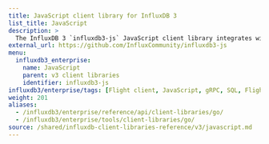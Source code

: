 ```yaml
---
title: JavaScript client library for InfluxDB 3
list_title: JavaScript
description: >
  The InfluxDB 3 `influxdb3-js` JavaScript client library integrates with JavaScript scripts and applications to write and query data stored in an InfluxDB Core database.
external_url: https://github.com/InfluxCommunity/influxdb3-js
menu:
  influxdb3_enterprise:
    name: JavaScript
    parent: v3 client libraries
    identifier: influxdb3-js
influxdb3/enterprise/tags: [Flight client, JavaScript, gRPC, SQL, Flight SQL, client libraries]
weight: 201
aliases:
  - /influxdb3/enterprise/reference/api/client-libraries/go/
  - /influxdb3/enterprise/tools/client-libraries/go/
source: /shared/influxdb-client-libraries-reference/v3/javascript.md
---
```


<!-- The content for this page is at
// SOURCE content/shared/influxdb-client-libraries-reference/v3/javascript.md
-->